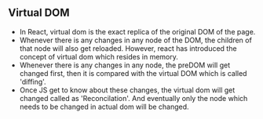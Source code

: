 ## Virtual DOM
- In React, virtual dom is the exact replica of the original DOM of the page. 
- Whenever there is any changes in any node of the DOM, the children of that node will also get reloaded. However, react has introduced the concept of virtual dom which resides in memory.
- Whenever there is any changes in any node, the preDOM will get changed first, then it is compared with the virtual DOM which is called 'diffing'.
- Once JS get to know about these changes, the virtual dom will get changed called as 'Reconcilation'. And eventually only the node which needs to be changed in actual dom will be changed.